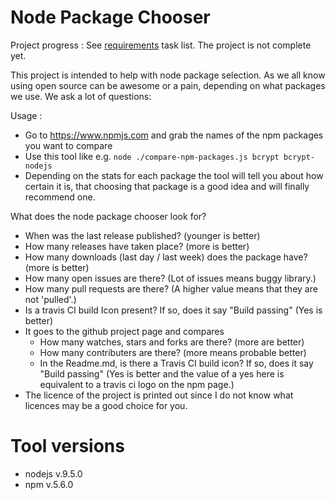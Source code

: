 # Node Package Chooser

Project progress : See [requirements](Documentation/Requirements.md) task list. The project is not complete yet. 

This project is intended to help with node package selection. 
As we all know using open source can be awesome or a pain, depending on what packages we use. We ask a lot of questions:

Usage : 
  - Go to https://www.npmjs.com and grab the names of the npm packages you want to compare
  - Use this tool like e.g. `node ./compare-npm-packages.js bcrypt bcrypt-nodejs` 
  - Depending on the stats for each package the tool will tell you about how certain it is, that choosing that package is a good idea and will finally recommend one.

What does the node package chooser look for?
  - When was the last release published? (younger is better)
  - How many releases have taken place? (more is better)
  - How many downloads (last day / last week) does the package have? (more is better)
  - How many open issues are there? (Lot of issues means buggy library.)
  - How many pull requests are there? (A higher value means that they are not 'pulled'.)
  - Is a travis CI build Icon present? If so, does it say "Build passing" (Yes is better)
  - It goes to the github project page and compares
     - How many watches, stars and forks are there? (more are better)
     - How many contributers are there? (more means probable better)
     - In the Readme.md, is there a Travis CI build icon? If so, does it say "Build passing" (Yes is better and the value of a yes here is equivalent to a travis ci logo on the npm page.)
  - The licence of the project is printed out since I do not know what licences may be a good choice for you.

# Tool versions

 - nodejs v.9.5.0
 - npm v.5.6.0